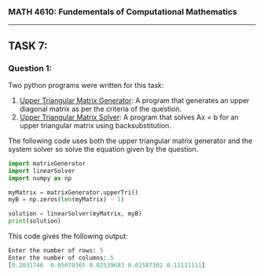 ### MATH 4610: Fundementals of Computational Mathematics 
***

## TASK 7:

### Question 1:

Two python programs were written for this task:
1. [Upper Triangular Matrix Generator](https://github.com/HyrumHansen/math4610/blob/main/code/task7/upperTri.md): A program that generates an upper diagonal matrix as per the criteria of the question.
2. [Upper Triangular Matrix Solver](https://github.com/HyrumHansen/math4610/blob/main/code/task7/upperTriangularSolver.md): A program that solves Ax = b for an upper triangular matrix using backsubstitution.

The following code uses both the upper triangular matrix generator and the system solver so solve the equation given by the question.

```python
import matrixGenerator
import linearSolver
import numpy as np

myMatrix = matrixGenerator.upperTri()
myB = np.zeros(len(myMatrix) - 1)

solution = linearSolver(myMatrix, myB)
print(solution)
```

This code gives the following output:

```python
Enter the number of rows: 5
Enter the number of columns: 5
[0.2031746  0.05079365 0.02539683 0.01587302 0.11111111]
```






